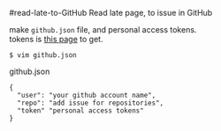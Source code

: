 #read-late-to-GitHub
Read late page, to issue in GitHub

make `github.json` file, and personal access tokens.  
tokens is [this page](https://github.com/settings/tokens) to get.

```
$ vim github.json
```

github.json

```
{
  "user": "your github account name",
  "repo": "add issue for repositories",
  "token" "personal access tokens"
}
```
